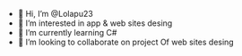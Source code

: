 - 👋 Hi, I’m @Lolapu23
- 👀 I’m interested in app & web sites desing
- 🌱 I’m currently learning C#
- 💞️ I’m looking to collaborate on project Of web sites desing


<!---
GENIAL-EVAN/GENIAL-EVAN is a ✨ special ✨ repository because its `README.md` (this file) appears on your GitHub profile.
You can click the Preview link to take a look at your changes.
--->

